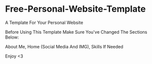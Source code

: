 # Free-Personal-Website-Template
A Template For Your Personal Website


Before Using This Template Make Sure You've Changed The Sections Below:

About Me, Home (Social Media And IMG), Skills If Needed

Enjoy <3
